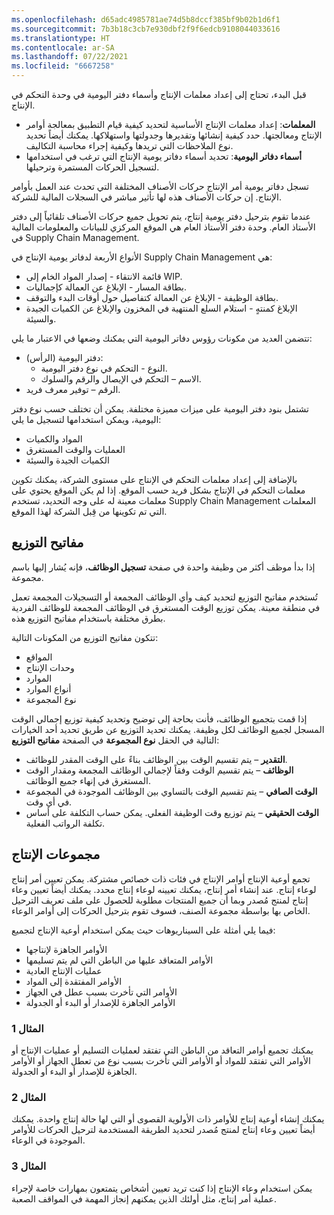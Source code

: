 ```yaml
---
ms.openlocfilehash: d65adc4985781ae74d5b8dccf385bf9b02b1d6f1
ms.sourcegitcommit: 7b3b18c3cb7e930dbf2f9f6edcb9108044033616
ms.translationtype: HT
ms.contentlocale: ar-SA
ms.lasthandoff: 07/22/2021
ms.locfileid: "6667258"
---
```

قبل البدء، تحتاج إلى إعداد معلمات الإنتاج وأسماء دفتر اليومية في وحدة التحكم في الإنتاج.

- **المعلمات**: إعداد معلمات الإنتاج الأساسية لتحديد كيفية قيام التطبيق بمعالجة أوامر الإنتاج ومعالجتها. حدد كيفية إنشائها وتقديرها وجدولتها واستهلاكها. يمكنك أيضاً تحديد نوع الملاحظات التي تريدها وكيفية إجراء محاسبة التكاليف.
- **أسماء دفاتر اليومية**: تحديد أسماء دفاتر يومية الإنتاج التي ترغب في استخدامها لتسجيل الحركات المستمرة وترحيلها.

تسجل دفاتر يومية أمر الإنتاج حركات الأصناف المختلفة التي تحدث عند العمل بأوامر الإنتاج. إن حركات الأصناف هذه لها تأثير مباشر في السجلات المالية للشركة. 

عندما تقوم بترحيل دفتر يومية إنتاج، يتم تحويل جميع حركات الأصناف تلقائياً إلى دفتر الأستاذ العام. وحدة دفتر الأستاذ العام هي الموقع المركزي للبيانات والمعلومات المالية في Supply Chain Management.

الأنواع الأربعة لدفاتر يومية الإنتاج في Supply Chain Management هي:

- قائمة الانتقاء - إصدار المواد الخام إلى WIP.
- بطاقة المسار - الإبلاغ عن العمالة كإجماليات.
- بطاقة الوظيفة - الإبلاغ عن العمالة كتفاصيل حول أوقات البدء والتوقف.
- الإبلاغ كمنتهٍ - استلام السلع المنتهية في المخزون والإبلاغ عن الكميات الجيدة والسيئة.

تتضمن العديد من مكونات رؤوس دفاتر اليومية التي يمكنك وضعها في الاعتبار ما يلي:

- دفتر اليومية (الرأس):
    - النوع - التحكم في نوع دفتر اليومية.
    - الاسم – التحكم في الإيصال والرقم والسلوك.
- الرقم – توفير معرف فريد.

تشتمل بنود دفتر اليومية على ميزات مميزة مختلفة. يمكن أن تختلف حسب نوع دفتر اليومية، ويمكن استخدامها لتسجيل ما يلي:
- المواد والكميات
- العمليات والوقت المستغرق
- الكميات الجيدة والسيئة

بالإضافة إلى إعداد معلمات التحكم في الإنتاج على مستوى الشركة، يمكنك تكوين معلمات التحكم في الإنتاج بشكل فريد حسب الموقع. إذا لم يكن الموقع يحتوي على معلمات معينة له على وجه التحديد، تستخدم Supply Chain Management المعلمات التي تم تكوينها من قِبل الشركة لهذا الموقع.

## <a name="allocation-keys"></a>مفاتيح التوزيع 

إذا بدأ موظف أكثر من وظيفة واحدة في صفحة **تسجيل الوظائف**، فإنه يُشار إليها باسم مجموعة. 

تُستخدم مفاتيح التوزيع لتحديد كيف وأي الوظائف المجمعة أو التسجيلات المجمعة تعمل في منطقة معينة. يمكن توزيع الوقت المستغرق في الوظائف المجمعة للوظائف الفردية بطرق مختلفة باستخدام مفاتيح التوزيع هذه.

تتكون مفاتيح التوزيع من المكونات التالية:

- المواقع
- وحدات الإنتاج
- الموارد
- أنواع الموارد
- نوع المجموعة


إذا قمت بتجميع الوظائف، فأنت بحاجة إلى توضيح وتحديد كيفية توزيع إجمالي الوقت المسجل لجميع الوظائف لكل وظيفة. يمكنك تحديد التوزيع عن طريق تحديد أحد الخيارات التالية في الحقل **نوع المجموعة** في الصفحة **مفاتيح التوزيع**: 

- **التقدير** – يتم تقسيم الوقت بين الوظائف بناءً على الوقت المقدر للوظائف. 
- **الوظائف** – يتم تقسيم الوقت وفقاً لإجمالي الوظائف المجمعة ومقدار الوقت المستغرق في إنهاء جميع الوظائف. 
- **الوقت الصافي** – يتم تقسيم الوقت بالتساوي بين الوظائف الموجودة في المجموعة في أي وقت. 
- **الوقت الحقيقي** – يتم توزيع وقت الوظيفة الفعلي. يمكن حساب التكلفة على أساس تكلفة الرواتب الفعلية.

## <a name="production-pools"></a>مجموعات الإنتاج 

تجمع أوعية الإنتاج أوامر الإنتاج في فئات ذات خصائص مشتركة. يمكن تعيين أمر إنتاج لوعاء إنتاج. عند إنشاء أمر إنتاج، يمكنك تعيينه لوعاء إنتاج محدد. يمكنك أيضاً تعيين وعاء إنتاج لمنتج مُصدر وبما أن جميع المنتجات مطلوبة للحصول على ملف تعريف الترحيل الخاص بها بواسطة مجموعة الصنف، فسوف تقوم بترحيل الحركات إلى أوامر الوعاء.

فيما يلي أمثلة على السيناريوهات حيث يمكن استخدام أوعية الإنتاج لتجميع:
- الأوامر الجاهزة لإنتاجها
- الأوامر المتعاقد عليها من الباطن التي لم يتم تسليمها
- عمليات الإنتاج العادية
- الأوامر المفتقدة إلى المواد
- الأوامر التي تأخرت بسبب عطل في الجهاز
- الأوامر الجاهزة للإصدار أو البدء أو الجدولة

### <a name="example-1"></a>المثال 1 

يمكنك تجميع أوامر التعاقد من الباطن التي تفتقد لعمليات التسليم أو عمليات الإنتاج أو الأوامر التي تفتقد للمواد أو الأوامر التي تأخرت بسبب نوع من تعطل الجهاز أو الأوامر الجاهزة للإصدار أو البدء أو الجدولة.  

### <a name="example-2"></a>المثال 2 

يمكنك إنشاء أوعية إنتاج للأوامر ذات الأولوية القصوى أو التي لها حالة إنتاج واحدة. يمكنك أيضاً تعيين وعاء إنتاج لمنتج مُصدر لتحديد الطريقة المستخدمة لترحيل الحركات للأوامر الموجودة في الوعاء.

### <a name="example-3"></a>المثال 3 
يمكن استخدام وعاء الإنتاج إذا كنت تريد تعيين أشخاص يتمتعون بمهارات خاصة لإجراء عملية أمر إنتاج، مثل أولئك الذين يمكنهم إنجاز المهمة في المواقف الصعبة.

